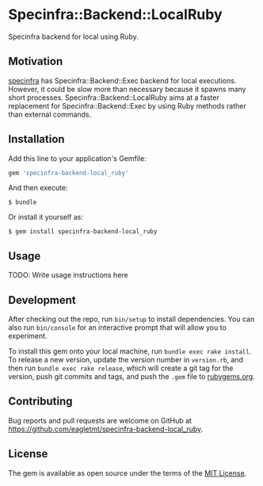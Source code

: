 # Specinfra::Backend::LocalRuby
Specinfra backend for local using Ruby.

## Motivation
[specinfra](https://github.com/mizzy/specinfra) has Specinfra::Backend::Exec
backend for local executions.  However, it could be slow more than necessary
because it spawns many short processes.
Specinfra::Backend::LocalRuby aims at a faster replacement for
Specinfra::Backend::Exec by using Ruby methods rather than external commands.

## Installation

Add this line to your application's Gemfile:

```ruby
gem 'specinfra-backend-local_ruby'
```

And then execute:

    $ bundle

Or install it yourself as:

    $ gem install specinfra-backend-local_ruby

## Usage

TODO: Write usage instructions here

## Development

After checking out the repo, run `bin/setup` to install dependencies. You can also run `bin/console` for an interactive prompt that will allow you to experiment.

To install this gem onto your local machine, run `bundle exec rake install`. To release a new version, update the version number in `version.rb`, and then run `bundle exec rake release`, which will create a git tag for the version, push git commits and tags, and push the `.gem` file to [rubygems.org](https://rubygems.org).

## Contributing

Bug reports and pull requests are welcome on GitHub at https://github.com/eagletmt/specinfra-backend-local_ruby.


## License

The gem is available as open source under the terms of the [MIT License](http://opensource.org/licenses/MIT).

